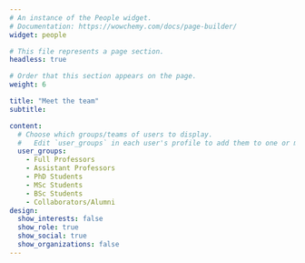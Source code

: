 ```yaml
---
# An instance of the People widget.
# Documentation: https://wowchemy.com/docs/page-builder/
widget: people

# This file represents a page section.
headless: true

# Order that this section appears on the page.
weight: 6

title: "Meet the team"
subtitle: 

content:
  # Choose which groups/teams of users to display.
  #   Edit `user_groups` in each user's profile to add them to one or more of these groups.
  user_groups:
    - Full Professors
    - Assistant Professors
    - PhD Students
    - MSc Students
    - BSc Students
    - Collaborators/Alumni
design:
  show_interests: false
  show_role: true
  show_social: true
  show_organizations: false
---
```

